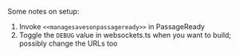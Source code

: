 Some notes on setup:
1. Invoke `<<managesavesonpassageready>>` in PassageReady
2. Toggle the `DEBUG` value in websockets.ts when you want to build; possibly change the URLs too